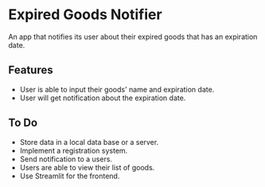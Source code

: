# Expired Goods Notifier
An app that notifies its user about their expired goods that has an expiration date.

## Features
- User is able to input their goods' name and expiration date.
- User will get notification about the expiration date.

## To Do
- Store data in a local data base or a server.
- Implement a registration system.
- Send notification to a users.
- Users are able to view their list of goods.
- Use Streamlit for the frontend.